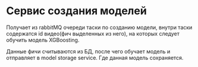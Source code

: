 # Сервис создания моделей

Получает из rabbitMQ очереди таски по созданию модели,
внутри таски содержатся id видео(фич выделенных из него), на которых
следует обучить модель XGBoosting.

Данные фичи считываются из БД, после чего обучает модель и отправляет в model storage service. Где данная модель сохраняется.

